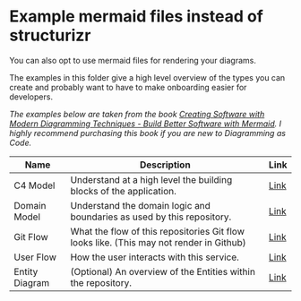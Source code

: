 # Example mermaid files instead of structurizr

You can also opt to use mermaid files for rendering your diagrams.

The examples in this folder give a high level overview of the types you can create and probably want to have to make onboarding easier for developers.

_The examples below are taken from the book [Creating Software with Modern Diagramming Techniques - Build Better Software with Mermaid](https://pragprog.com/titles/apdiag/creating-software-with-modern-diagramming-techniques/). I highly recommend purchasing this book if you are new to Diagramming as Code._

|Name|Description|Link|
|---|---|---|
|C4 Model|Understand at a high level the building blocks of the application.|[Link](./c4-model.md)|
|Domain Model|Understand the domain logic and boundaries as used by this repository.|[Link](./domain-model.md)|
|Git Flow|What the flow of this repositories Git flow looks like. (This may not render in Github)|[Link](./git-flow.md)|
|User Flow|How the user interacts with this service.|[Link](./user-flow.md)|
|Entity Diagram|(Optional) An overview of the Entities within the repository.|[Link](./entity-diagram.md)|
